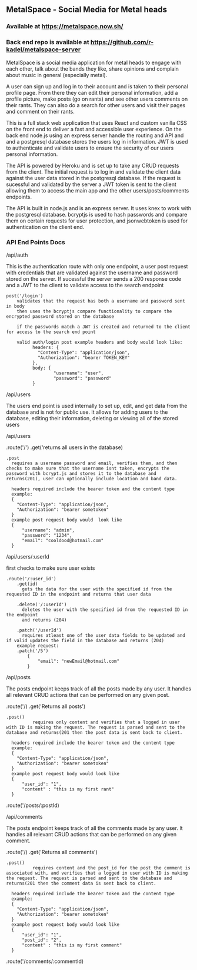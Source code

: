 ## MetalSpace - Social Media for Metal heads

### Available at https://metalspace.now.sh/
### Back end repo is available at https://github.com/r-kadel/metalspace-server


MetalSpace is a social media application for metal heads to engage with each other, talk about the bands they like, share opinions and complain about music in general (especially metal).
<!-- 
![ScreenShot](./screenshots/searchstream_landing.png)
![ScreenShot](./screenshots/searchstream.png)
![ScreenShot](./screenshots/searchstream_search.png) -->

A user can sign up and log in to their account and is taken to their personal profile page. From there they can edit their personal information, add a profile picture, make posts (go on rants) and see other users comments on their rants. They can also do a search for other users and visit their pages and comment on their rants.

This is a full stack web application that uses React and custom vanilla CSS on the front end to deliver a fast and accessible user experience.
On the back end node.js using an express server handle the routing and API and and a postgresql database stores the users log in information. 
JWT is used to authenticate and validate users to ensure the security of our users personal information.

The API is powered by Heroku and is set up to take any CRUD requests from the client. The initial request is to log in and validate the client data against the user data stored in the postgresql database. If the request is sucessful and validated by the server a JWT token is sent to the client allowing them to access the main app and the other users/posts/comments endpoints. 

The API is built in node.js and is an express server. It uses knex to work with the postgresql database. bcryptjs is used to hash passwords and compare them on certain requests for user protection, and jsonwebtoken is used for authentication on the client end.


### API End Points Docs

  /api/auth

  This is the authentication route with only one endpoint, a user post request with credentials that are validated against the username and password stored on the server. If sucessful the server sends a 200 response code and a JWT to the client to validate access to the search endpoint
  
    post('/login')
        validates that the request has both a username and password sent in body
        then uses the bcryptjs compare functionality to compare the encrypted password stored on the database

        if the passwords match a JWT is created and returned to the client for access to the search end point 

        valid auth/login post example headers and body would look like:
              headers: {
                "Content-Type": "application/json",
                "Authorization": "bearer TOKEN_KEY"
              },
              body: {
                      "username": "user",
                      "password": "password"
              }


  /api/users

  The users end point is used internally to set up, edit, and get data from the database and is not for public use. It allows for adding users to the database, editing their information, deleting or viewing all of the stored users

  /api/users

   .route('/')
    .get('returns all users in the database)

    .post 
      requires a username password and email, verifies them, and then checks to make sure that the username isnt taken, encrypts the password with bcrypt.js and stores it to the database and returns(201), user can optionally include location and band data.

      headers required include the bearer token and the content type
      example: 
      {
        "Content-Type": "application/json",
        "Authorization": "bearer sometoken"
      }
      example post request body would  look like 
      {
	      "username": "admin",
	      "password": "1234",
	      "email": "cooldood@hotmail.com"
      }

  /api/users/:userId

  first checks to make sure user exists
  
    .route('/:user_id')
        .get(id) 
          gets the data for the user with the specified id from the requested ID in the endpoint and returns that user data

        .delete('/:userId') 
          deletes the user with the specified id from the requested ID in the endpoint
          and returns (204)

        .patch('/userId') 
          requires atleast one of the user data fields to be updated and if valid updates the field in the database and returns (204)
        example request:
        .patch('/5')
            {
	            "email": "newEmail@hotmail.com"
            }
          
  /api/posts

  The posts endpoint keeps track of all the posts made by any user. It handles all relevant CRUD actions that can be performed on any given post.

  .route('/)
    .get('Returns all posts')

    .post()
              requires only content and verifies that a logged in user with ID is making the request. The request is parsed and sent to the database and returns(201 then the post data is sent back to client.

      headers required include the bearer token and the content type
      example: 
      {
        "Content-Type": "application/json",
        "Authorization": "bearer sometoken"
      }
      example post request body would look like 
      {
	      "user_id": "1",
	      "content" : "this is my first rant"
      }

  .route('/posts/:postId)
    


  /api/comments

  The posts endpoint keeps track of all the comments made by any user. It handles all relevant CRUD actions that can be performed on any given comment.

  .route('/)
    .get('Returns all comments')

    .post()
              requires content and the post_id for the post the comment is associated with, and verifies that a logged in user with ID is making the request. The request is parsed and sent to the database and returns(201 then the comment data is sent back to client.

      headers required include the bearer token and the content type
      example: 
      {
        "Content-Type": "application/json",
        "Authorization": "bearer sometoken"
      }
      example post request body would look like 
      {
	      "user_id": "1",
          "post_id": "2",
	      "content" : "this is my first comment"
      }

  .route('/comments/:commentId)